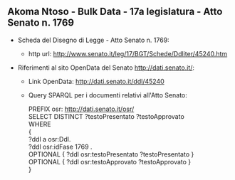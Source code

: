 ## Akoma Ntoso - Bulk Data - 17a legislatura - Atto Senato n. 1769 ##

* Scheda del Disegno di Legge - Atto Senato n. 1769:
	* http url: http://www.senato.it/leg/17/BGT/Schede/Ddliter/45240.htm

* Riferimenti al sito OpenData del Senato http://dati.senato.it/:
	* Link OpenData: http://dati.senato.it/ddl/45240
	* Query SPARQL per i documenti relativi all'Atto Senato:

        PREFIX osr: <http://dati.senato.it/osr/>  
		SELECT DISTINCT ?testoPresentato ?testoApprovato  
		WHERE  
		{  
		    ?ddl a osr:Ddl.  
		    ?ddl osr:idFase 1769 .  
		    OPTIONAL { ?ddl osr:testoPresentato ?testoPresentato }  
		    OPTIONAL { ?ddl osr:testoApprovato ?testoApprovato }  
		}
		